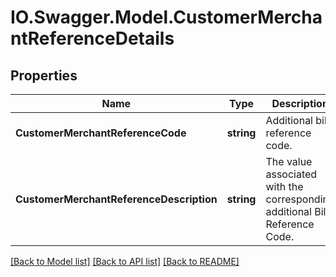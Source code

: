 # IO.Swagger.Model.CustomerMerchantReferenceDetails
## Properties

Name | Type | Description | Notes
------------ | ------------- | ------------- | -------------
**CustomerMerchantReferenceCode** | **string** | Additional bill reference code. | 
**CustomerMerchantReferenceDescription** | **string** | The value associated with the corresponding additional Bill Reference Code. | 

[[Back to Model list]](../README.md#documentation-for-models) [[Back to API list]](../README.md#documentation-for-api-endpoints) [[Back to README]](../README.md)

